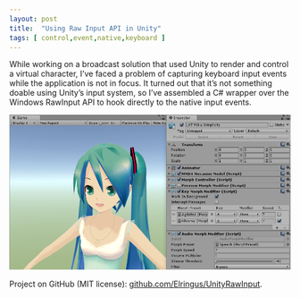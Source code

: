 ```yaml
---
layout: post
title:  "Using Raw Input API in Unity"
tags: [ control,event,native,keyboard ]
---
```


While working on a broadcast solution that used Unity to render and control a virtual character, I’ve faced a problem of capturing keyboard input events while the application is not in focus. It turned out that it’s not something doable using Unity’s input system, so I’ve assembled a C# wrapper over the Windows RawInput API to hook directly to the native input events.

![](assets/images/posts/raw-input.png)

Project on GitHub (MIT license): [github.com/Elringus/UnityRawInput](https://github.com/Elringus/UnityRawInput).

